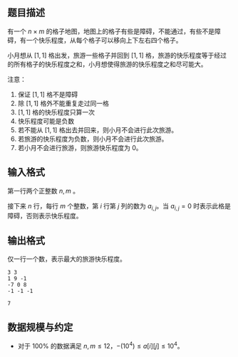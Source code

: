 ## 题目描述

有一个 $n \times m$ 的格子地图，地图上的格子有些是障碍，不能通过，有些不是障碍，有一个快乐程度，从每个格子可以移向上下左右四个格子。

小月想从 $[1,1]$ 格出发，旅游一些格子并回到 $[1,1]$ 格，旅游的快乐程度等于经过的所有格子的快乐程度之和，小月想使得旅游的快乐程度之和尽可能大。

注意：
1. 保证 $[1,1]$ 格不是障碍
2. 除 $[1,1]$ 格外不能重复走过同一格
3. $[1,1]$ 格的快乐程度只算一次
4. 快乐程度可能是负数
5. 若不能从 $[1,1]$ 格出去并回来，则小月不会进行此次旅游。
6. 若旅游的快乐程度为负数，则小月不会进行此次旅游。
7. 若小月不会进行旅游，则旅游快乐程度为 $0$。



## 输入格式

第一行两个正整数 $n,m$ 。

接下来 $n$ 行，每行 $m$ 个整数，第 $i$ 行第 $j$ 列的数为 $a_{i,j}$。当 $a_{i,j}=0$ 时表示此格是障碍，否则表示快乐程度。




## 输出格式

仅一行一个数，表示最大的旅游快乐程度。

```input1
3 3
1 9 -1
-7 0 8
-1 -1 -1
```

```output1
7
```

## 数据规模与约定

- 对于 $100\%$ 的数据满足 $n,m \le 12$，$-(10^4) \le a[i][j] \le 10^4$。
